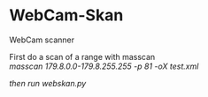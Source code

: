 # WebCam-Skan
WebCam scanner

First do a scan of a range with masscan
<br>
<i> masscan 179.8.0.0-179.8.255.255 -p 81 -oX test.xml <i>

then run <i>webskan.py</i>
